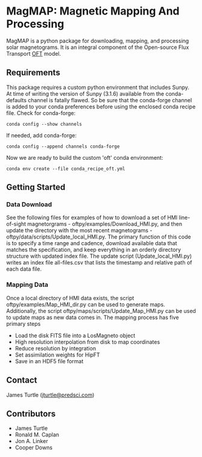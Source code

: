# MagMAP: Magnetic Mapping And Processing

MagMAP is a python package for downloading, mapping, and processing solar magnetograms.  It is an integral component 
of the Open-source Flux Transport [OFT](https://github.com/predsci/OFT) model.  

## Requirements

This package requires a custom python environment that includes Sunpy.  
At time of writing the version of Sunpy (3.1.6) available from the 
conda-defaults channel is fatally flawed.  So be sure that the conda-forge 
channel is added to your conda preferences before using the enclosed 
conda recipe file.  Check for conda-forge:
```
conda config --show channels
```
If needed, add conda-forge:
```
conda config --append channels conda-forge
```
Now we are ready to build the custom 'oft' conda environment:

```
conda env create --file conda_recipe_oft.yml
```

## Getting Started
### Data Download
See the following files for examples of how to download a set of HMI line-of-sight
magnetorgrams - oftpy/examples/Download_HMI.py, and then update the directory with
the most recent magnetograms - oftpy/data/scripts/Update_local_HMI.py.  The primary 
function of this code is to specify a time range and cadence, download 
available data that matches the specification, and keep everything in an orderly
directory structure with updated index file.  The update script (Update_local_HMI.py)
writes an index file all-files.csv that lists the timestamp and relative path of 
each data file.

### Mapping Data
Once a local directory of HMI data exists, the script oftpy/examples/Map_HMI_dir.py
can be used to generate maps.  Additionally, the script 
oftpy/maps/scripts/Update_Map_HMI.py can be used to update maps as new data comes 
in.  The mapping process has five primary steps
- Load the disk FITS file into a LosMagneto object
- High resolution interpolation from disk to map coordinates
- Reduce resolution by integration
- Set assimilation weights for HipFT
- Save in an HDF5 file format

## Contact

James Turtle ([jturtle@predsci.com](mailto:jturtle@predsci.com))

## Contributors

- James Turtle
- Ronald M. Caplan
- Jon A. Linker
- Cooper Downs
